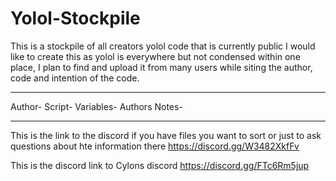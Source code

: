 # Yolol-Stockpile
This is a stockpile of all creators yolol code that is currently public I would like to create this as yolol is everywhere but not condensed within one place, I plan to find and upload it from many users while siting the author, code and intention of the code.

__________________________________
Author-
Script-
Variables-
Authors Notes-
__________________________________


This is the link to the discord if you have files you want to sort or just to ask questions about hte information there
https://discord.gg/W3482XkfFv

This is the discord link to Cylons discord
https://discord.gg/FTc6Rm5jup
